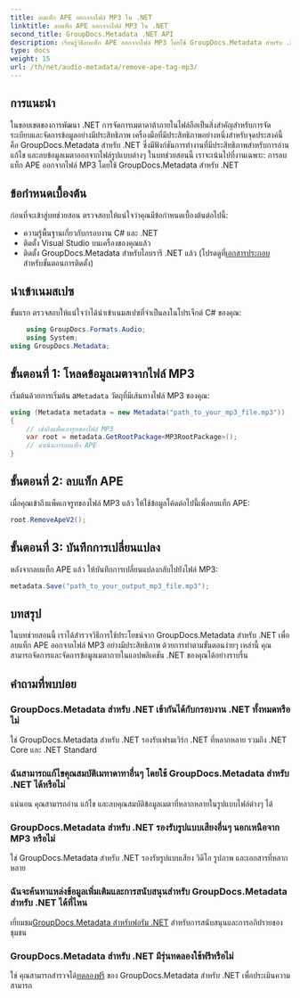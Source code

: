 ```yaml
---
title: ลบแท็ก APE ออกจากไฟล์ MP3 ใน .NET
linktitle: ลบแท็ก APE ออกจากไฟล์ MP3 ใน .NET
second_title: GroupDocs.Metadata .NET API
description: เรียนรู้วิธีลบแท็ก APE ออกจากไฟล์ MP3 โดยใช้ GroupDocs.Metadata สำหรับ .NET จัดการข้อมูลเมตาในแอปพลิเคชัน .NET ของคุณได้อย่างง่ายดาย
type: docs
weight: 15
url: /th/net/audio-metadata/remove-ape-tag-mp3/
---
```

## การแนะนำ
ในขอบเขตของการพัฒนา .NET การจัดการเมตาดาต้าภายในไฟล์ถือเป็นสิ่งสำคัญสำหรับการจัดระเบียบและจัดการข้อมูลอย่างมีประสิทธิภาพ เครื่องมือที่มีประสิทธิภาพอย่างหนึ่งสำหรับจุดประสงค์นี้คือ GroupDocs.Metadata สำหรับ .NET ซึ่งมีฟังก์ชันการทำงานที่มีประสิทธิภาพสำหรับการอ่าน แก้ไข และลบข้อมูลเมตาออกจากไฟล์รูปแบบต่างๆ ในบทช่วยสอนนี้ เราจะเน้นไปที่งานเฉพาะ: การลบแท็ก APE ออกจากไฟล์ MP3 โดยใช้ GroupDocs.Metadata สำหรับ .NET 
## ข้อกำหนดเบื้องต้น
ก่อนที่จะเข้าสู่บทช่วยสอน ตรวจสอบให้แน่ใจว่าคุณมีข้อกำหนดเบื้องต้นต่อไปนี้:
- ความรู้พื้นฐานเกี่ยวกับกรอบงาน C# และ .NET
- ติดตั้ง Visual Studio บนเครื่องของคุณแล้ว
-  ติดตั้ง GroupDocs.Metadata สำหรับไลบรารี .NET แล้ว (โปรดดูที่[เอกสารประกอบ](https://reference.groupdocs.com/metadata/net/) สำหรับขั้นตอนการติดตั้ง)

## นำเข้าเนมสเปซ
ขั้นแรก ตรวจสอบให้แน่ใจว่าได้นำเข้าเนมสเปซที่จำเป็นลงในโปรเจ็กต์ C# ของคุณ:
```csharp
    using GroupDocs.Formats.Audio;
    using System;
using GroupDocs.Metadata;
```
## ขั้นตอนที่ 1: โหลดข้อมูลเมตาจากไฟล์ MP3
 เริ่มต้นด้วยการเริ่มต้น a`Metadata` วัตถุที่มีเส้นทางไฟล์ MP3 ของคุณ:
```csharp
using (Metadata metadata = new Metadata("path_to_your_mp3_file.mp3"))
{
    // เข้าถึงแพ็คเกจรูทของไฟล์ MP3
    var root = metadata.GetRootPackage<MP3RootPackage>();
    // ดำเนินการลบแท็ก APE
}
```
## ขั้นตอนที่ 2: ลบแท็ก APE
เมื่อคุณเข้าถึงแพ็คเกจรูทของไฟล์ MP3 แล้ว ให้ใช้ข้อมูลโค้ดต่อไปนี้เพื่อลบแท็ก APE:
```csharp
root.RemoveApeV2();
```
## ขั้นตอนที่ 3: บันทึกการเปลี่ยนแปลง
หลังจากลบแท็ก APE แล้ว ให้บันทึกการเปลี่ยนแปลงกลับไปยังไฟล์ MP3:
```csharp
metadata.Save("path_to_your_output_mp3_file.mp3");
```

## บทสรุป
ในบทช่วยสอนนี้ เราได้สำรวจวิธีการใช้ประโยชน์จาก GroupDocs.Metadata สำหรับ .NET เพื่อลบแท็ก APE ออกจากไฟล์ MP3 อย่างมีประสิทธิภาพ ด้วยการทำตามขั้นตอนง่ายๆ เหล่านี้ คุณสามารถจัดการและจัดการข้อมูลเมตาภายในแอปพลิเคชัน .NET ของคุณได้อย่างราบรื่น

## คำถามที่พบบ่อย
### GroupDocs.Metadata สำหรับ .NET เข้ากันได้กับกรอบงาน .NET ทั้งหมดหรือไม่
ใช่ GroupDocs.Metadata สำหรับ .NET รองรับเฟรมเวิร์ก .NET ที่หลากหลาย รวมถึง .NET Core และ .NET Standard
### ฉันสามารถแก้ไขคุณสมบัติเมทาดาทาอื่นๆ โดยใช้ GroupDocs.Metadata สำหรับ .NET ได้หรือไม่
แน่นอน คุณสามารถอ่าน แก้ไข และลบคุณสมบัติข้อมูลเมตาที่หลากหลายในรูปแบบไฟล์ต่างๆ ได้
### GroupDocs.Metadata สำหรับ .NET รองรับรูปแบบเสียงอื่นๆ นอกเหนือจาก MP3 หรือไม่
ใช่ GroupDocs.Metadata สำหรับ .NET รองรับรูปแบบเสียง วิดีโอ รูปภาพ และเอกสารที่หลากหลาย
### ฉันจะค้นหาแหล่งข้อมูลเพิ่มเติมและการสนับสนุนสำหรับ GroupDocs.Metadata สำหรับ .NET ได้ที่ไหน
 เยี่ยมชม[GroupDocs.Metadata สำหรับฟอรัม .NET](https://forum.groupdocs.com/c/metadata/14) สำหรับการสนับสนุนและการอภิปรายของชุมชน
### GroupDocs.Metadata สำหรับ .NET มีรุ่นทดลองใช้ฟรีหรือไม่
 ใช่ คุณสามารถสำรวจได้[ทดลองฟรี](https://releases.groupdocs.com/) ของ GroupDocs.Metadata สำหรับ .NET เพื่อประเมินความสามารถ